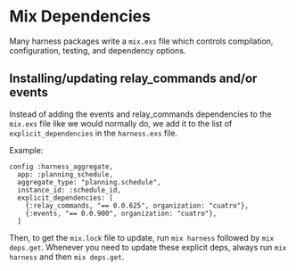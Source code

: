 # Mix Dependencies

Many harness packages write a `mix.exs` file which controls compilation,
configuration, testing, and dependency options.

## Installing/updating relay_commands and/or events

Instead of adding the events and relay_commands dependencies to the `mix.exs` file like we would normally do,
we add it to the list of `explicit_dependencies` in the `harness.exs` file.

Example:
```
config :harness_aggregate,
  app: :planning_schedule,
  aggregate_type: "planning.schedule",
  instance_id: :schedule_id,
  explicit_dependencies: [
    {:relay_commands, "== 0.0.625", organization: "cuatro"},
    {:events, "== 0.0.900", organization: "cuatro"},
  ]
```

Then, to get the `mix.lock` file to update, run `mix harness` followed by `mix deps.get`.  Whenever you need to update
these explicit deps, always run `mix harness` and then `mix deps.get`.
